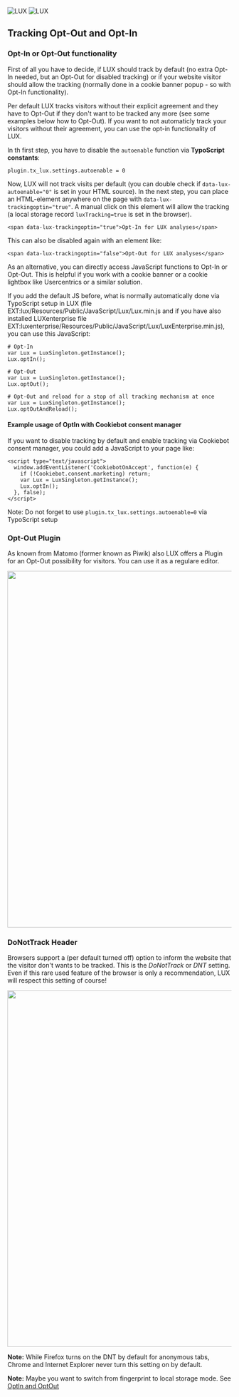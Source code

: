 ![LUX](/Documentation/Images/logo_claim.svg#gh-light-mode-only "LUX")
![LUX](/Documentation/Images/logo_claim_white.svg#gh-dark-mode-only "LUX")

## Tracking Opt-Out and Opt-In

### Opt-In or Opt-Out functionality

First of all you have to decide, if LUX should track by default (no extra Opt-In needed, but an Opt-Out for disabled
tracking) or if your website visitor should allow the tracking (normally done in a cookie banner popup - so
with Opt-In functionality).

Per default LUX tracks visitors without their explicit agreement and they have to Opt-Out if they don't want to be
tracked any more (see some examples below how to Opt-Out).
If you want to not automaticly track your visitors without their agreement, you can use the opt-in functionality
of LUX.

In th first step, you have to disable the `autoenable` function via **TypoScript constants**:

```
plugin.tx_lux.settings.autoenable = 0
```

Now, LUX will not track visits per default (you can double check if `data-lux-autoenable="0"` is set in your HTML
source). In the next step, you can place an HTML-element anywhere on the page with `data-lux-trackingoptin="true"`.
A manual click on this element will allow the tracking (a local storage record `luxTracking=true` is set in the browser).

```
<span data-lux-trackingoptin="true">Opt-In for LUX analyses</span>
```

This can also be disabled again with an element like:

```
<span data-lux-trackingoptin="false">Opt-Out for LUX analyses</span>
```

As an alternative, you can directly access JavaScript functions to Opt-In or Opt-Out. This is helpful if you work with
a cookie banner or a cookie lightbox like Usercentrics or a similar solution.

If you add the default JS before, what is normally automatically done via TypoScript setup in LUX
(file EXT:lux/Resources/Public/JavaScript/Lux/Lux.min.js and
if you have also installed LUXenterprise file EXT:luxenterprise/Resources/Public/JavaScript/Lux/LuxEnterprise.min.js),
you can use this JavaScript:

```
# Opt-In
var Lux = LuxSingleton.getInstance();
Lux.optIn();

# Opt-Out
var Lux = LuxSingleton.getInstance();
Lux.optOut();

# Opt-Out and reload for a stop of all tracking mechanism at once
var Lux = LuxSingleton.getInstance();
Lux.optOutAndReload();
```

#### Example usage of OptIn with Cookiebot consent manager

If you want to disable tracking by default and enable tracking via Cookiebot consent manager, you could add a JavaScript
to your page like:

```
<script type="text/javascript">
  window.addEventListener('CookiebotOnAccept', function(e) {
    if (!Cookiebot.consent.marketing) return;
    var Lux = LuxSingleton.getInstance();
    Lux.optIn();
  }, false);
</script>
```

Note: Do not forget to use `plugin.tx_lux.settings.autoenable=0` via TypoScript setup

### Opt-Out Plugin

As known from Matomo (former known as Piwik) also LUX offers a Plugin for an Opt-Out possibility for visitors. You
can use it as a regulare editor.

<img src="../Images/documentation_plugin_optout_frontend1.png" width="800" />

### DoNotTrack Header

Browsers support a (per default turned off) option to inform the website that the visitor don't wants to be tracked.
This is the *DoNotTrack* or *DNT* setting. Even if this rare used feature of the browser is only a recommendation, LUX
will respect this setting of course!

<img src="../Images/documentation_marketing_donottrack.png" width="800" />

**Note:** While Firefox turns on the DNT by default for anonymous tabs, Chrome and Internet Explorer never turn this
setting on by default.

**Note:** Maybe you want to switch from fingerprint to local storage mode. See [OptIn and OptOut](FingerprintsAndLocalStorage.md)
